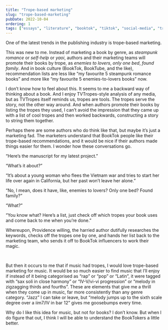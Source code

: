 ```yaml
---
title: "Trope-based marketing"
slug: "trope-based-marketing"
pubDate: 2022-10-04
ordering: 1
tags: ["essays", "literature", "booktok", "tiktok", "social-media", "tropes", "narrative-devices", "music", "music-theory"]
---
```


<span class="small-caps">One of the latest trends</span> in the publishing industry is trope-based marketing.

This was new to me. Instead of marketing a book by genre, as _steampunk romance_ or _self-help_ or _yaoi_, authors and their marketing teams will promote their books by trope, as _enemies to lovers_, _only one bed_, _found family_. And in book culture (BookTok, BookTube, and the like), recommendation lists are less like “my favourite 5 steampunk romance books” and more like “my favourite 5 enemies-to-lovers books” now.

I don’t know how to feel about this. It seems to me a backward way of thinking about a book. And I enjoy TVTropes-style analysis of any media, but as TVTropes itself reminds us, tropes are tools. The tropes serve the story, not the other way around. And when authors promote their books by listing the tropes they used, I can’t avoid the impression that they came up with a list of cool tropes and then worked backwards, constructing a story to string them together.

Perhaps there are some authors who do think like that, but maybe it’s just a marketing fad. The marketers understand that BookTok people like their trope-based recommendations, and it would be nice if their authors made things easier for them. I wonder how these conversations go.

“Here’s the manuscript for my latest project.”

“What’s it about?”

“It’s about a young woman who flees the Vietnam war and tries to start her life over again in California, but her past won’t leave her alone.”

“No, I mean, does it have, like, enemies to lovers? Only one bed? Found family?”

“What?”

“You know what? Here’s a list, just check off which tropes your book uses and come back to me when you’re done.”

Whereupon, Providence willing, the harried author dutifully researches the keywords, checks off the tropes one by one, and hands her list back to the marketing team, who sends it off to BookTok influencers to work their magic.

<br />

But then it occurs to me that if music had tropes, I would love trope-based marketing for music. It would be so much easier to find music that I’ll enjoy if instead of it being categorised as “rap” or “pop” or “Latin”, it were tagged with “sax soli in close harmony” or “IV-V/vi-vi progression” or “melody in zigzagging thirds and fourths”. These are elements that give me a thrill when they come up in music, far more consistently than any genre category. “Jazz” I can take or leave, but “melody jumps up to the sixth scale degree over a iim7/IV in bar 12” gives me goosebumps every time.

Why do I like this idea for music, but not for books? I don’t know. But when I do figure that out, I think I will be able to understand the BookTokers a little better.